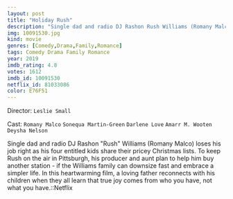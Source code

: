 ```yaml
---
layout: post
title: "Holiday Rush"
description: "Single dad and radio DJ Rashon Rush Williams (Romany Malco) loses his job right as his four entitled kids share their pricey Christmas lists. To keep Rush on the air in Pittsburgh, his producer and aunt plan to help him buy another station - if the Williams family can downsize fast and embrace a simpler life. In this heartwarming film, a loving father reconnects with his children when they all learn that true joy comes from who you have, not what you have..."
img: 10091530.jpg
kind: movie
genres: [Comedy,Drama,Family,Romance]
tags: Comedy Drama Family Romance 
year: 2019
imdb_rating: 4.8
votes: 1612
imdb_id: 10091530
netflix_id: 81033086
color: E76F51
---
```

Director: `Leslie Small`  

Cast: `Romany Malco` `Sonequa Martin-Green` `Darlene Love` `Amarr M. Wooten` `Deysha Nelson` 

Single dad and radio DJ Rashon "Rush" Williams (Romany Malco) loses his job right as his four entitled kids share their pricey Christmas lists. To keep Rush on the air in Pittsburgh, his producer and aunt plan to help him buy another station - if the Williams family can downsize fast and embrace a simpler life. In this heartwarming film, a loving father reconnects with his children when they all learn that true joy comes from who you have, not what you have.::Netflix